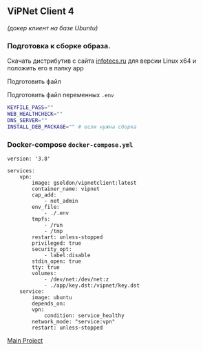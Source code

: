 ## ViPNet Client 4 
_(докер клиент на базе Ubuntu)_

### Подготовка к сборке образа.

Скачать дистрибутив с сайта [infotecs.ru](https://infotecs.ru/downloads/all/vipnet-client-4u.html) для версии Linux x64 и положить его в папку app

Подготовить файл 

Подготовить файл переменных ```.env```

```sh
KEYFILE_PASS=""
WEB_HEALTHCHECK=""
DNS_SERVER=""
INSTALL_DEB_PACKAGE="" # если нужна сборка
```



### Docker-compose ```docker-compose.yml```

```docker
version: '3.8'

services:
    vpn:
        image: gseldon/vipnetclient:latest
        container_name: vipnet
        cap_add:
            - net_admin
        env_file:
            - ./.env
        tmpfs:
            - /run
            - /tmp
        restart: unless-stopped
        privileged: true
        security_opt:
            - label:disable
        stdin_open: true
        tty: true
        volumes:
            - /dev/net:/dev/net:z
            - ./app/key.dst:/vipnet/key.dst
    service:
        image: ubuntu
        depends_on: 
        vpn:
            condition: service_healthy
        network_mode: "service:vpn"
        restart: unless-stopped
```


[Main Project](https://github.com/gseldon/vipnet-client)